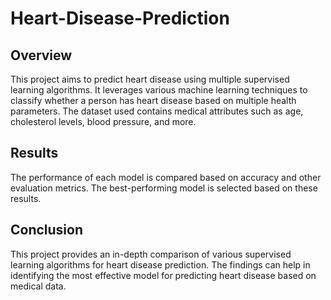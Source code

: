 # Heart-Disease-Prediction
## Overview

This project aims to predict heart disease using multiple supervised learning algorithms. It leverages various machine learning techniques to classify whether a person has heart disease based on multiple health parameters. The dataset used contains medical attributes such as age, cholesterol levels, blood pressure, and more.
## Results

The performance of each model is compared based on accuracy and other evaluation metrics. The best-performing model is selected based on these results.

## Conclusion

This project provides an in-depth comparison of various supervised learning algorithms for heart disease prediction. The findings can help in identifying the most effective model for predicting heart disease based on medical data.
